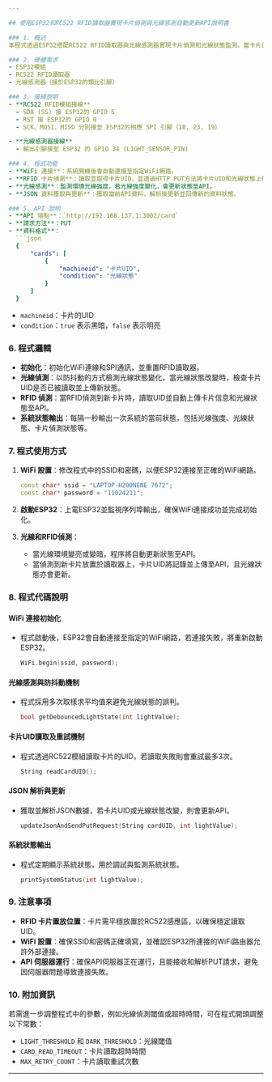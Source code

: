 ```yaml
---

## 使用ESP32和RC522 RFID讀取器實現卡片偵測與光線感測自動更新API說明書

### 1. 概述
本程式透過ESP32搭配RC522 RFID讀取器與光線感測器實現卡片偵測和光線狀態監測。當卡片偵測到或光線狀態發生變化時，系統會自動向API更新卡片UID和狀態資訊。

### 2. 硬體需求
- ESP32模組
- RC522 RFID讀取器
- 光線感測器（接於ESP32的類比引腳）

### 3. 接線說明
- **RC522 RFID模組接線**
  - SDA (SS) 接 ESP32的 GPIO 5
  - RST 接 ESP32的 GPIO 0
  - SCK、MOSI、MISO 分別接至 ESP32的相應 SPI 引腳（18, 23, 19）

- **光線感測器接線**
  - 輸出引腳接至 ESP32 的 GPIO 34 (LIGHT_SENSOR_PIN)

### 4. 程式功能
- **WiFi 連接**：系統開機後會自動連接至指定WiFi網路。
- **RFID 卡片偵測**：讀取並取得卡片UID，並透過HTTP PUT方法將卡片UID和光線狀態上傳至API。
- **光線感測**：監測環境光線強度，若光線強度變化，會更新狀態至API。
- **JSON 資料獲取與更新**：獲取當前API資料，解析後更新並回傳新的資料狀態。

### 5. API 說明
- **API 端點**：`http://192.168.137.1:3002/card`
- **請求方法**：PUT
- **資料格式**：
  ```json
  {
      "cards": [
          {
              "machineid": "卡片UID",
              "condition": "光線狀態"
          }
      ]
  }
  ```
  - `machineid`：卡片的UID
  - `condition`：`true` 表示黑暗，`false` 表示明亮

### 6. 程式邏輯
- **初始化**：初始化WiFi連線和SPI通訊，並重置RFID讀取器。
- **光線偵測**：以防抖動的方式檢測光線狀態變化，當光線狀態改變時，檢查卡片UID是否已被讀取並上傳新狀態。
- **RFID 偵測**：當RFID偵測到新卡片時，讀取UID並自動上傳卡片信息和光線狀態至API。
- **系統狀態輸出**：每隔一秒輸出一次系統的當前狀態，包括光線強度、光線狀態、卡片偵測狀態等。

### 7. 程式使用方式
1. **WiFi 設置**：修改程式中的SSID和密碼，以便ESP32連接至正確的WiFi網路。
   ```cpp
   const char* ssid = "LAPTOP-H200NENE 7672";
   const char* password = "11024211";
   ```

2. **啟動ESP32**：上電ESP32並監視序列埠輸出，確保WiFi連接成功並完成初始化。

3. **光線和RFID偵測**：
   - 當光線環境變亮或變暗，程序將自動更新狀態至API。
   - 當偵測到新卡片放置於讀取器上，卡片UID將記錄並上傳至API，且光線狀態亦會更新。

### 8. 程式代碼說明
#### WiFi 連接初始化
- 程式啟動後，ESP32會自動連接至指定的WiFi網路，若連接失敗，將重新啟動ESP32。
  ```cpp
  WiFi.begin(ssid, password);
  ```

#### 光線感測與防抖動機制
- 程式採用多次取樣求平均值來避免光線狀態的誤判。
  ```cpp
  bool getDebouncedLightState(int lightValue);
  ```

#### 卡片UID讀取及重試機制
- 程式透過RC522模組讀取卡片的UID，若讀取失敗則會重試最多3次。
  ```cpp
  String readCardUID();
  ```

#### JSON 解析與更新
- 獲取並解析JSON數據，若卡片UID或光線狀態改變，則會更新API。
  ```cpp
  updateJsonAndSendPutRequest(String cardUID, int lightValue);
  ```

#### 系統狀態輸出
- 程式定期顯示系統狀態，用於調試與監測系統狀態。
  ```cpp
  printSystemStatus(int lightValue);
  ```

### 9. 注意事項
- **RFID 卡片置放位置**：卡片需平穩放置於RC522感應區，以確保穩定讀取UID。
- **WiFi 設置**：確保SSID和密碼正確填寫，並確認ESP32所連接的WiFi路由器允許外部連接。
- **API 伺服器運行**：確保API伺服器正在運行，且能接收和解析PUT請求，避免因伺服器問題導致連接失敗。

### 10. 附加資訊
若需進一步調整程式中的參數，例如光線偵測閾值或超時時間，可在程式開頭調整以下常數：
- `LIGHT_THRESHOLD` 和 `DARK_THRESHOLD`：光線閾值
- `CARD_READ_TIMEOUT`：卡片讀取超時時間
- `MAX_RETRY_COUNT`：卡片讀取重試次數

---
```


